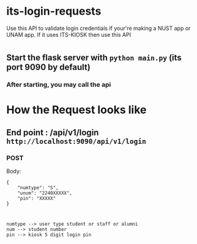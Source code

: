 # its-login-requests
Use this API to validate login credentials if your're making a NUST app or UNAM app. If it uses ITS-KIOSK then use this API

#

## Start the flask server with ```python main.py``` (its port 9090 by default)
### After starting, you may call the api 



# How the Request looks like

## End point : /api/v1/login ```http://localhost:9090/api/v1/login```
### POST
   Body:
```
{
    "numtype": "S", 
    "unum": "2240XXXXX",
    "pin": "XXXXX"
}
```
# 
```
numtype --> user type student or staff or alumni
num --> student number
pin --> kiosk 5 digit login pin
```

   
